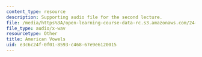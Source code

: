 ```yaml
---
content_type: resource
description: Supporting audio file for the second lecture.
file: /media/https%3A/open-learning-course-data-rc.s3.amazonaws.com/24-910-topics-in-linguistic-theory-laboratory-phonology-spring-2007/e3c6c24f0f018593c46867e9e6120015_american_vowels.wav
file_type: audio/x-wav
resourcetype: Other
title: American Vowels
uid: e3c6c24f-0f01-8593-c468-67e9e6120015
---
```

